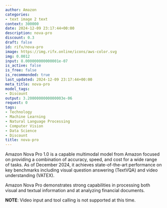 ```yaml
---
author: Amazon
categories:
- text image 2 text
context: 300000
date: 2024-12-09 23:17:44+00:00
description: nova-pro
discount: 0.3
draft: false
id: rifx/nova-pro
image: https://img.rifx.online/icons/aws-color.svg
img: 0.0012
input: 8.000000000000001e-07
is_active: false
is_free: false
is_recommended: true
last_updated: 2024-12-09 23:17:44+00:00
meta_title: nova-pro
model_tags:
- Discount
output: 3.2000000000000003e-06
request: 0
tags:
- Technology
- Machine Learning
- Natural Language Processing
- Computer Vision
- Data Science
- Discount
title: nova-pro
---
```



Amazon Nova Pro 1.0 is a capable multimodal model from Amazon focused on providing a combination of accuracy, speed, and cost for a wide range of tasks. As of December 2024, it achieves state-of-the-art performance on key benchmarks including visual question answering (TextVQA) and video understanding (VATEX).

Amazon Nova Pro demonstrates strong capabilities in processing both visual and textual information and at analyzing financial documents.

**NOTE**: Video input and tool calling is not supported at this time.

